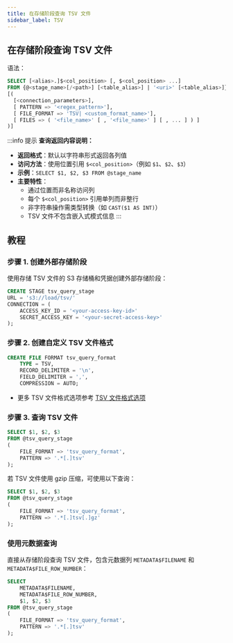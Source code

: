 ```yaml
---
title: 在存储阶段查询 TSV 文件
sidebar_label: TSV
---
```


## 在存储阶段查询 TSV 文件

语法：
```sql
SELECT [<alias>.]$<col_position> [, $<col_position> ...] 
FROM {@<stage_name>[/<path>] [<table_alias>] | '<uri>' [<table_alias>]} 
[( 
  [<connection_parameters>],
  [ PATTERN => '<regex_pattern>'],
  [ FILE_FORMAT => 'TSV| <custom_format_name>'],
  [ FILES => ( '<file_name>' [ , '<file_name>' ] [ , ... ] ) ]
)]
```

:::info 提示
**查询返回内容说明：**

* **返回格式**：默认以字符串形式返回各列值
* **访问方法**：使用位置引用 `$<col_position>`（例如 `$1`、`$2`、`$3`）
* **示例**：`SELECT $1, $2, $3 FROM @stage_name`
* **主要特性**：
  * 通过位置而非名称访问列
  * 每个 `$<col_position>` 引用单列而非整行
  * 非字符串操作需类型转换（如 `CAST($1 AS INT)`）
  * TSV 文件不包含嵌入式模式信息
:::

## 教程

### 步骤 1. 创建外部存储阶段

使用存储 TSV 文件的 S3 存储桶和凭据创建外部存储阶段：
```sql
CREATE STAGE tsv_query_stage 
URL = 's3://load/tsv/' 
CONNECTION = (
    ACCESS_KEY_ID = '<your-access-key-id>' 
    SECRET_ACCESS_KEY = '<your-secret-access-key>'
);
```

### 步骤 2. 创建自定义 TSV 文件格式

```sql
CREATE FILE FORMAT tsv_query_format 
    TYPE = TSV,
    RECORD_DELIMITER = '\n',
    FIELD_DELIMITER = ',',
    COMPRESSION = AUTO;
```

- 更多 TSV 文件格式选项参考 [TSV 文件格式选项](/sql/sql-reference/file-format-options#tsv-options)

### 步骤 3. 查询 TSV 文件

```sql
SELECT $1, $2, $3
FROM @tsv_query_stage
(
    FILE_FORMAT => 'tsv_query_format',
    PATTERN => '.*[.]tsv'
);
```

若 TSV 文件使用 gzip 压缩，可使用以下查询：

```sql
SELECT $1, $2, $3
FROM @tsv_query_stage
(
    FILE_FORMAT => 'tsv_query_format',
    PATTERN => '.*[.]tsv[.]gz'
);
```

### 使用元数据查询

直接从存储阶段查询 TSV 文件，包含元数据列 `METADATA$FILENAME` 和 `METADATA$FILE_ROW_NUMBER`：

```sql
SELECT
    METADATA$FILENAME,
    METADATA$FILE_ROW_NUMBER,
    $1, $2, $3
FROM @tsv_query_stage
(
    FILE_FORMAT => 'tsv_query_format',
    PATTERN => '.*[.]tsv'
);
```